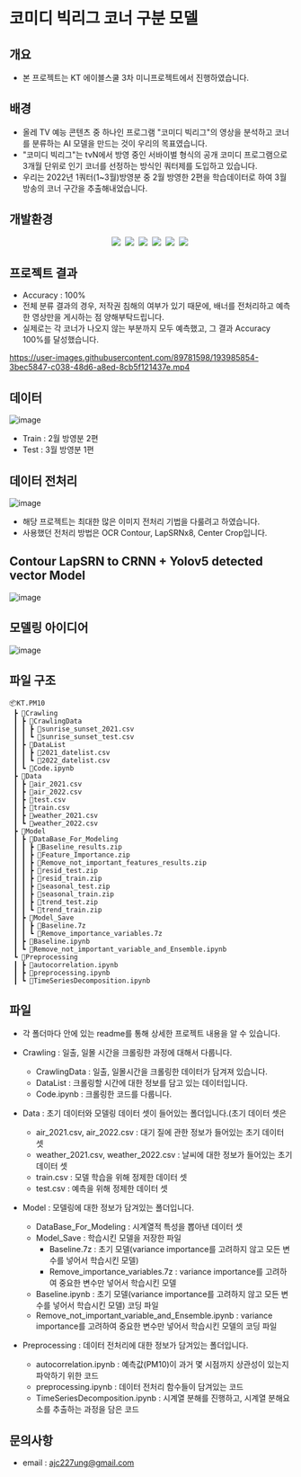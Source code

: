 # 코미디 빅리그 코너 구분 모델

## 개요
* 본 프로젝트는 KT 에이블스쿨 3차 미니프로젝트에서 진행하였습니다.

## 배경
* 올레 TV 예능 콘텐츠 중 하나인 프로그램 "코미디 빅리그"의 영상을 분석하고 코너를 분류하는 AI 모델을 만드는 것이 우리의 목표였습니다.
* "코미디 빅리그"는 tvN에서 방영 중인 서바이벌 형식의 공개 코미디 프로그램으로 3개월 단위로 인기 코너를 선정하는 방식인 쿼터제를 도입하고 있습니다.
* 우리는 2022년 1쿼터(1~3월)방영분 중 2월 방영한 2편을 학습데이터로 하여 3월 방송의 코너 구간을 추출해내었습니다.

## 개발환경
<p align="center">
  <img src="https://img.shields.io/badge/Python-3766AB?style=flat-square&logo=Python&logoColor=white"/></a>&nbsp
  <img src="https://img.shields.io/badge/TensorFlow-FF6F00?style=flat-square&logo=TensorFlow&logoColor=white"/></a>&nbsp
  <img src="https://img.shields.io/badge/pandas-150458?style=flat-square&logo=pandas&logoColor=white"/></a>&nbsp
  <img src="https://img.shields.io/badge/NumPy-013243?style=flat-square&logo=NumPy&logoColor=white"/></a>&nbsp
  <img src="https://img.shields.io/badge/scikit-learn-F7931E?style=flat-square&logo=scikit-learn&logoColor=white"/></a>&nbsp
  <img src="https://img.shields.io/badge/-matplotlib-blue"/></a>&nbsp
</p>

## 프로젝트 결과
- Accuracy  : 100%
- 전체 분류 결과의 경우, 저작권 침해의 여부가 있기 때문에, 배너를 전처리하고 예측한 영상만을 게시하는 점 양해부탁드립니다.
- 실제로는 각 코너가 나오지 않는 부분까지 모두 예측했고, 그 결과 Accuracy 100%를 달성했습니다.

https://user-images.githubusercontent.com/89781598/193985854-3bec5847-c038-48d6-a8ed-8cb5f121437e.mp4

## 데이터
![image](https://user-images.githubusercontent.com/89781598/193987096-c9b50744-2285-4b3f-ad20-0ddde98dc36b.png)

* Train : 2월 방영분 2편
* Test  : 3월 방영분 1편

## 데이터 전처리
![image](https://user-images.githubusercontent.com/89781598/193987209-1f3edea9-8693-4904-a084-ef622ad91cd6.png)

- 해당 프로젝트는 최대한 많은 이미지 전처리 기법을 다룰려고 하였습니다.
- 사용했던 전처리 방법은 OCR Contour, LapSRNx8, Center Crop입니다.

## Contour LapSRN to CRNN + Yolov5 detected vector Model
![image](https://user-images.githubusercontent.com/89781598/193987343-e6126f34-7153-4493-9de3-4cbdda67b3d7.png)

## 모델링 아이디어
![image](https://user-images.githubusercontent.com/89781598/193987250-1259d195-909a-4679-969b-39665732bf83.png)

## 파일 구조
```
📦KT.PM10
 ┣ 📂Crawling
 ┃ ┣ 📂CrawlingData
 ┃ ┃ ┣ 📜sunrise_sunset_2021.csv
 ┃ ┃ ┗ 📜sunrise_sunset_test.csv
 ┃ ┣ 📂DataList
 ┃ ┃ ┣ 📜2021_datelist.csv
 ┃ ┃ ┗ 📜2022_datelist.csv
 ┃ ┗ 📜Code.ipynb
 ┣ 📂Data
 ┃ ┣ 📜air_2021.csv
 ┃ ┣ 📜air_2022.csv
 ┃ ┣ 📜test.csv
 ┃ ┣ 📜train.csv
 ┃ ┣ 📜weather_2021.csv
 ┃ ┗ 📜weather_2022.csv
 ┣ 📂Model
 ┃ ┣ 📂DataBase_For_Modeling
 ┃ ┃ ┣ 📜Baseline_results.zip
 ┃ ┃ ┣ 📜Feature_Importance.zip
 ┃ ┃ ┣ 📜Remove_not_important_features_results.zip
 ┃ ┃ ┣ 📜resid_test.zip
 ┃ ┃ ┣ 📜resid_train.zip
 ┃ ┃ ┣ 📜seasonal_test.zip
 ┃ ┃ ┣ 📜seasonal_train.zip
 ┃ ┃ ┣ 📜trend_test.zip
 ┃ ┃ ┗ 📜trend_train.zip
 ┃ ┣ 📂Model_Save
 ┃ ┃ ┣ 📜Baseline.7z
 ┃ ┃ ┗ 📜Remove_importance_variables.7z
 ┃ ┣ 📜Baseline.ipynb
 ┃ ┗ 📜Remove_not_important_variable_and_Ensemble.ipynb
 ┗ 📂Preprocessing
 ┃ ┣ 📜autocorrelation.ipynb
 ┃ ┣ 📜preprocessing.ipynb
 ┃ ┗ 📜TimeSeriesDecomposition.ipynb
```
## 파일 
- 각 폴더마다 안에 있는 readme를 통해 상세한 프로젝트 내용을 알 수 있습니다.

- Crawling : 일출, 일몰 시간을 크롤링한 과정에 대해서 다룹니다.
    - CrawlingData : 일출, 일몰시간을 크롤링한 데이터가 담겨져 있습니다.
    - DataList : 크롤링할 시간에 대한 정보를 담고 있는 데이터입니다.
    - Code.ipynb : 크롤링한 코드를 다룹니다.
    
- Data : 초기 데이터와 모델링 데이터 셋이 들어있는 폴더입니다.(초기 데이터 셋은 
    - air_2021.csv, air_2022.csv : 대기 질에 관한 정보가 들어있는 초기 데이터 셋
    - weather_2021.csv, weather_2022.csv : 날씨에 대한 정보가 들어있는 초기 데이터 셋
    - train.csv : 모델 학습을 위해 정제한 데이터 셋
    - test.csv : 예측을 위해 정제한 데이터 셋
    
- Model : 모델링에 대한 정보가 담겨있는 폴더입니다.
    - DataBase_For_Modeling : 시계열적 특성을 뽑아낸 데이터 셋
    - Model_Save : 학습시킨 모델을 저장한 파일
      - Baseline.7z : 초기 모델(variance importance를 고려하지 않고 모든 변수를 넣어서 학습시킨 모델)
      - Remove_importance_variables.7z : variance importance를 고려하여 중요한 변수만 넣어서 학습시킨 모델
    - Baseline.ipynb : 초기 모델(variance importance를 고려하지 않고 모든 변수를 넣어서 학습시킨 모델) 코딩 파일
    - Remove_not_important_variable_and_Ensemble.ipynb : variance importance를 고려하여 중요한 변수만 넣어서 학습시킨 모델의 코딩 파일
 
- Preprocessing : 데이터 전처리에 대한 정보가 담겨있는 폴더입니다.
    - autocorrelation.ipynb : 예측값(PM10)이 과거 몇 시점까지 상관성이 있는지 파악하기 위한 코드
    - preprocessing.ipynb : 데이터 전처리 함수들이 담겨있는 코드
    - TimeSeriesDecomposition.ipynb : 시계열 분해를 진행하고, 시계열 분해요소를 추출하는 과정을 담은 코드

## 문의사항
* email : ajc227ung@gmail.com
